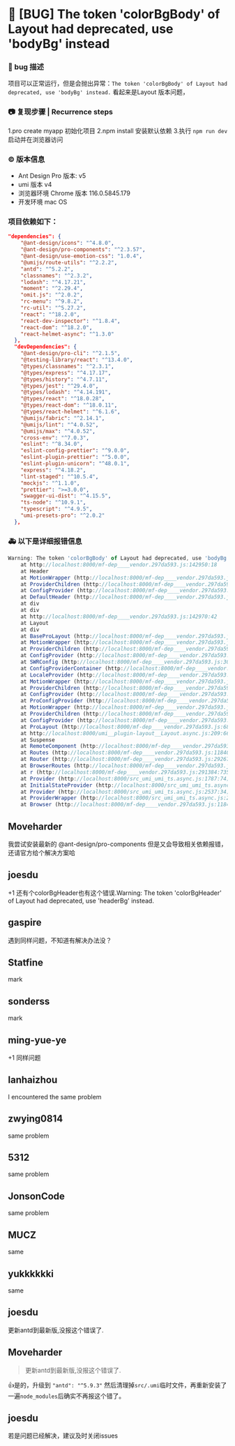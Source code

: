 # 🐛 [BUG] The token 'colorBgBody' of Layout had deprecated, use 'bodyBg' instead

### 🐛 bug 描述

项目可以正常运行，但是会抛出异常：`The token 'colorBgBody' of Layout had deprecated, use 'bodyBg' instead.` 看起来是Layout 版本问题，

### 📷 复现步骤 | Recurrence steps

1.pro create myapp 初始化项目
2.npm install 安装默认依赖 3.执行 `npm run dev` 启动并在浏览器访问

### © 版本信息

- Ant Design Pro 版本: v5
- umi 版本 v4
- 浏览器环境 Chrome 版本 116.0.5845.179
- 开发环境 mac OS

### 项目依赖如下：

```json
"dependencies": {
    "@ant-design/icons": "^4.8.0",
    "@ant-design/pro-components": "^2.3.57",
    "@ant-design/use-emotion-css": "1.0.4",
    "@umijs/route-utils": "^2.2.2",
    "antd": "^5.2.2",
    "classnames": "^2.3.2",
    "lodash": "^4.17.21",
    "moment": "^2.29.4",
    "omit.js": "^2.0.2",
    "rc-menu": "^9.8.2",
    "rc-util": "^5.27.2",
    "react": "^18.2.0",
    "react-dev-inspector": "^1.8.4",
    "react-dom": "^18.2.0",
    "react-helmet-async": "^1.3.0"
  },
  "devDependencies": {
    "@ant-design/pro-cli": "^2.1.5",
    "@testing-library/react": "^13.4.0",
    "@types/classnames": "^2.3.1",
    "@types/express": "^4.17.17",
    "@types/history": "^4.7.11",
    "@types/jest": "^29.4.0",
    "@types/lodash": "^4.14.191",
    "@types/react": "^18.0.28",
    "@types/react-dom": "^18.0.11",
    "@types/react-helmet": "^6.1.6",
    "@umijs/fabric": "^2.14.1",
    "@umijs/lint": "^4.0.52",
    "@umijs/max": "^4.0.52",
    "cross-env": "^7.0.3",
    "eslint": "^8.34.0",
    "eslint-config-prettier": "^9.0.0",
    "eslint-plugin-prettier": "^5.0.0",
    "eslint-plugin-unicorn": "^48.0.1",
    "express": "^4.18.2",
    "lint-staged": "^10.5.4",
    "mockjs": "^1.1.0",
    "prettier": ">=3.0.0",
    "swagger-ui-dist": "^4.15.5",
    "ts-node": "^10.9.1",
    "typescript": "^4.9.5",
    "umi-presets-pro": "^2.0.2"
  },

```

### 🚑 以下是详细报错信息

```js
Warning: The token 'colorBgBody' of Layout had deprecated, use 'bodyBg' instead.
    at http://localhost:8000/mf-dep____vendor.297da593.js:142950:18
    at Header
    at MotionWrapper (http://localhost:8000/mf-dep____vendor.297da593.js:130804:5)
    at ProviderChildren (http://localhost:8000/mf-dep____vendor.297da593.js:131272:5)
    at ConfigProvider (http://localhost:8000/mf-dep____vendor.297da593.js:131520:54)
    at DefaultHeader (http://localhost:8000/mf-dep____vendor.297da593.js:70134:24)
    at div
    at div
    at http://localhost:8000/mf-dep____vendor.297da593.js:142970:42
    at Layout
    at div
    at BaseProLayout (http://localhost:8000/mf-dep____vendor.297da593.js:67893:13)
    at MotionWrapper (http://localhost:8000/mf-dep____vendor.297da593.js:130804:5)
    at ProviderChildren (http://localhost:8000/mf-dep____vendor.297da593.js:131272:5)
    at ConfigProvider (http://localhost:8000/mf-dep____vendor.297da593.js:131520:54)
    at SWRConfig (http://localhost:8000/mf-dep____vendor.297da593.js:306436:13)
    at ConfigProviderContainer (http://localhost:8000/mf-dep____vendor.297da593.js:82777:24)
    at LocaleProvider (http://localhost:8000/mf-dep____vendor.297da593.js:144220:5)
    at MotionWrapper (http://localhost:8000/mf-dep____vendor.297da593.js:130804:5)
    at ProviderChildren (http://localhost:8000/mf-dep____vendor.297da593.js:131272:5)
    at ConfigProvider (http://localhost:8000/mf-dep____vendor.297da593.js:131520:54)
    at ProConfigProvider (http://localhost:8000/mf-dep____vendor.297da593.js:82896:24)
    at MotionWrapper (http://localhost:8000/mf-dep____vendor.297da593.js:130804:5)
    at ProviderChildren (http://localhost:8000/mf-dep____vendor.297da593.js:131272:5)
    at ConfigProvider (http://localhost:8000/mf-dep____vendor.297da593.js:131520:54)
    at ProLayout (http://localhost:8000/mf-dep____vendor.297da593.js:68225:28)
    at http://localhost:8000/umi__plugin-layout__Layout.async.js:209:66
    at Suspense
    at RemoteComponent (http://localhost:8000/mf-dep____vendor.297da593.js:118854:25)
    at Routes (http://localhost:8000/mf-dep____vendor.297da593.js:118405:76)
    at Router (http://localhost:8000/mf-dep____vendor.297da593.js:292675:15)
    at BrowserRoutes (http://localhost:8000/mf-dep____vendor.297da593.js:118365:23)
    at r (http://localhost:8000/mf-dep____vendor.297da593.js:291384:7350)
    at Provider (http://localhost:8000/src_umi_umi_ts.async.js:1787:74)
    at InitialStateProvider (http://localhost:8000/src_umi_umi_ts.async.js:2128:117)
    at Provider (http://localhost:8000/src_umi_umi_ts.async.js:2537:34)
    at ProviderWrapper (http://localhost:8000/src_umi_umi_ts.async.js:2739:114)
    at Browser (http://localhost:8000/mf-dep____vendor.297da593.js:118470:68)

```

## Moveharder

我尝试安装最新的 @ant-design/pro-components 但是又会导致相关依赖报错，还请官方给个解决方案哈

## joesdu

+1 还有个colorBgHeader也有这个错误.Warning: The token 'colorBgHeader' of Layout had deprecated, use 'headerBg' instead.

## gaspire

遇到同样问题，不知道有解决办法没？

## Statfine

mark

## sonderss

mark

## ming-yue-ye

+1 同样问题

## lanhaizhou

I encountered the same problem

## zwying0814

same problem

## 5312

same problem

## JonsonCode

same problem

## MUCZ

same

## yukkkkkki

same

## joesdu

更新antd到最新版,没报这个错误了.

## Moveharder

> 更新antd到最新版,没报这个错误了.

👍是的，升级到 `"antd": "^5.9.3"` 然后清理掉`src/.umi`临时文件，再重新安装了一遍`node_modules`后确实不再报这个错了。

## joesdu

若是问题已经解决，建议及时关闭issues
